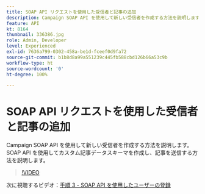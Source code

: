 ```yaml
---
title: SOAP API リクエストを使用した受信者と記事の追加
description: Campaign SOAP API を使用して新しい受信者を作成する方法を説明します。 SOAP API を使用してカスタム記事データスキーマを作成し、記事を送信する方法を説明します。
feature: API
kt: 8164
thumbnail: 336386.jpg
role: Admin, Developer
level: Experienced
exl-id: 7636a799-0302-458a-be1d-fceef0d9fa72
source-git-commit: b1b8d8a99a551239c445fb588cbd126b66a53c9b
workflow-type: ht
source-wordcount: '0'
ht-degree: 100%

---
```


# SOAP API リクエストを使用した受信者と記事の追加

Campaign SOAP API を使用して新しい受信者を作成する方法を説明します。 SOAP API を使用してカスタム記事データスキーマを作成し、記事を送信する方法を説明します。

>[!VIDEO](https://video.tv.adobe.com/v/336386?quality=12&learn=on)

次に視聴するビデオ：[手順 3 - SOAP API を使用したユーザーの登録](/help/tutorial-use-soap-apis/subscribe-users-via-soap-api.md)